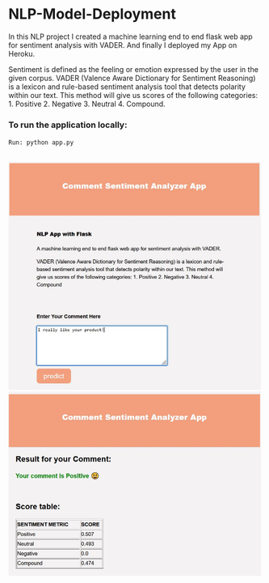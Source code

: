 # NLP-Model-Deployment<br />

In this NLP project I created a machine learning end to end flask web app for sentiment analysis with VADER. And finally I deployed my App on Heroku.

Sentiment is defined as the feeling or emotion expressed by the user in the given corpus. VADER (Valence Aware Dictionary for Sentiment Reasoning) is a lexicon and rule-based sentiment analysis tool that detects polarity within our text. This method will give us scores of the following categories: 1. Positive 2. Negative 3. Neutral 4. Compound. 


### To run the application locally:
```
Run: python app.py
```
<br>
<img src="sentiment.png" class="center"  width="500"/>
<br>
<img src="predict.png" class="center"  width="500"/>

